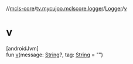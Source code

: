 //[mcls-core](../../../index.md)/[tv.mycujoo.mclscore.logger](../index.md)/[Logger](index.md)/[v](v.md)

# v

[androidJvm]\
fun [v](v.md)(message: [String](https://kotlinlang.org/api/latest/jvm/stdlib/kotlin/-string/index.html)?, tag: [String](https://kotlinlang.org/api/latest/jvm/stdlib/kotlin/-string/index.html) = &quot;&quot;)
